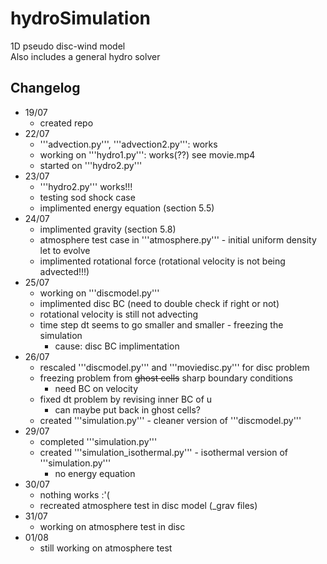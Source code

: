 # hydroSimulation  
1D pseudo disc-wind model  
Also includes a general hydro solver  

## Changelog  
* 19/07  
    * created repo  
* 22/07  
    * '''advection.py''', '''advection2.py''': works  
    * working on '''hydro1.py''': works(??) see movie.mp4  
    * started on '''hydro2.py'''  
* 23/07  
    * '''hydro2.py''' works!!!  
    * testing sod shock case  
    * implimented energy equation (section 5.5)  
* 24/07  
    * implimented gravity (section 5.8)  
    * atmosphere test case in '''atmosphere.py''' - initial uniform density let to evolve  
    * implimented rotational force (rotational velocity is not being advected!!!)   
* 25/07  
    * working on '''discmodel.py'''  
    * implimented disc BC (need to double check if right or not)  
    * rotational velocity is still not advecting  
    * time step dt seems to go smaller and smaller - freezing the simulation  
        * cause: disc BC implimentation  
* 26/07  
    * rescaled '''discmodel.py''' and '''moviedisc.py''' for disc problem  
    * freezing problem from ~~ghost cells~~ sharp boundary conditions  
        * need BC on velocity  
    * fixed dt problem by revising inner BC of u  
        * can maybe put back in ghost cells?  
    * created '''simulation.py''' - cleaner version of '''discmodel.py'''  
* 29/07  
    * completed '''simulation.py'''  
    * created '''simulation_isothermal.py''' - isothermal version of '''simulation.py'''  
        * no energy equation  
* 30/07  
    * nothing works :'(  
    * recreated atmosphere test in disc model (_grav files)  
* 31/07  
    * working on atmosphere test in disc  
* 01/08  
    * still working on atmosphere test  
